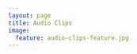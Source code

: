 ```yaml
---
layout: page
title: Audio Clips
image:
  feature: audio-clips-feature.jpg
---
```

<div id="fd-form-5f639b5dbf43d864d5bfa334"></div>
<script>
  window.fd('form', {
    formId: '5f639b5dbf43d864d5bfa334',
    containerEl: '#fd-form-5f639b5dbf43d864d5bfa334'
  });
</script>